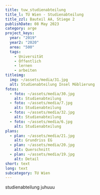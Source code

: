 ```yaml
---
title: tuw_studienabteilung
title_l: TU Wien - Studienabteilung
title_zzl: Bauteil AA, Stiege 2
publishDate: 08 May 2023
category: arge
project_keys:
  year: "2019"
  year2: "2020"
  area: "500"
  tags:
    - Universität
    - Öffentlich
    - lernen
    - arbeiten
titleimg:
  img: ~/assets/media/31.jpg
  alt: Studienabteilung Insel Möblierung
fotos:
  - foto: ~/assets/media/30.jpg
    alt: Studienabteilung
  - foto: ~/assets/media/7.jpg
    alt: Studienabteilung
  - foto: ~/assets/media/32.jpg
    alt: Studienabteilung
  - foto: ~/assets/media/6.jpg
    alt: Studienabteilung
plans:
  - plan: ~/assets/media/21.jpg
    alt: Grundriss EG
  - plan: ~/assets/media/20.jpg
    alt: Querschnitt
  - plan: ~/assets/media/19.jpg
    alt: Detail
short: text
long: text
subcategory: TU Wien
---
```

studienabteilung juhuuu